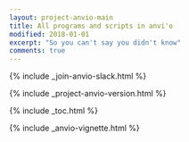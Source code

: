 ```yaml
---
layout: project-anvio-main
title: All programs and scripts in anvi'o
modified: 2018-01-01
excerpt: "So you can't say you didn't know"
comments: true
---
```


{% include _join-anvio-slack.html %}

{% include _project-anvio-version.html %}

{% include _toc.html %}

{% include _anvio-vignette.html %}

